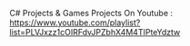 C# Projects & Games 
Projects On Youtube : https://www.youtube.com/playlist?list=PLVJxzz1cOIRFdvJPZbhX4M4TIPteYdztw
